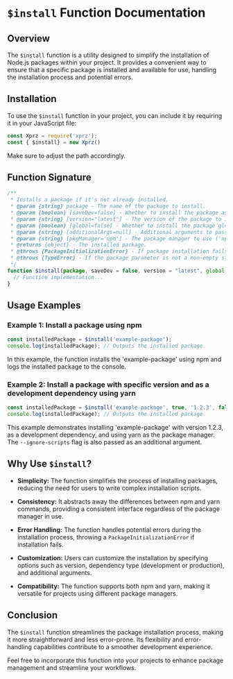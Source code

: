 # `$install` Function Documentation

## Overview

The `$install` function is a utility designed to simplify the installation of Node.js packages within your project. It provides a convenient way to ensure that a specific package is installed and available for use, handling the installation process and potential errors.

## Installation

To use the `$install` function in your project, you can include it by requiring it in your JavaScript file:

```javascript
const Xprz = require('xprz');
const { $install} = new Xprz()

```

Make sure to adjust the path accordingly.

## Function Signature

```javascript
/**
 * Installs a package if it's not already installed.
 * @param {string} package - The name of the package to install.
 * @param {boolean} [saveDev=false] - Whether to install the package as a development dependency.
 * @param {string} [version="latest"] - The version of the package to install.
 * @param {boolean} [global=false] - Whether to install the package globally.
 * @param {string} [additionalArgs=null] - Additional arguments to pass to the package manager.
 * @param {string} [pkgManager='npm'] - The package manager to use ('npm' or 'yarn').
 * @returns {object} - The installed package.
 * @throws {PackageInitializationError} - If package installation fails.
 * @throws {TypeError} - If the package parameter is not a non-empty string.
 */
function $install(package, saveDev = false, version = "latest", global = false, additionalArgs = null, pkgManager = 'npm') {
  // Function implementation...
}
```

## Usage Examples

### Example 1: Install a package using npm

```javascript
const installedPackage = $install('example-package');
console.log(installedPackage); // Outputs the installed package
```

In this example, the function installs the 'example-package' using npm and logs the installed package to the console.

### Example 2: Install a package with specific version and as a development dependency using yarn

```javascript
const installedPackage = $install('example-package', true, '1.2.3', false, '--ignore-scripts', 'yarn');
console.log(installedPackage); // Outputs the installed package
```

This example demonstrates installing 'example-package' with version 1.2.3, as a development dependency, and using yarn as the package manager. The `--ignore-scripts` flag is also passed as an additional argument.

## Why Use `$install`?

- **Simplicity:** The function simplifies the process of installing packages, reducing the need for users to write complex installation scripts.

- **Consistency:** It abstracts away the differences between npm and yarn commands, providing a consistent interface regardless of the package manager in use.

- **Error Handling:** The function handles potential errors during the installation process, throwing a `PackageInitializationError` if installation fails.

- **Customization:** Users can customize the installation by specifying options such as version, dependency type (development or production), and additional arguments.

- **Compatibility:** The function supports both npm and yarn, making it versatile for projects using different package managers.

## Conclusion

The `$install` function streamlines the package installation process, making it more straightforward and less error-prone. Its flexibility and error-handling capabilities contribute to a smoother development experience.

Feel free to incorporate this function into your projects to enhance package management and streamline your workflows.
